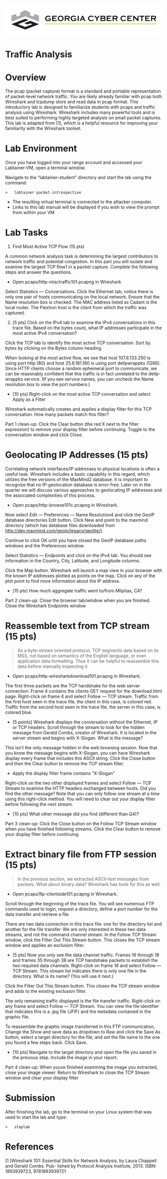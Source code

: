 ![](media/b80e0eacca6dad9d42b5dc3545946591.png)

Traffic Analysis
=================================

Overview
========

The pcap (packet capture) format is a standard and portable representation of packet-level network traffic. You are likely already familiar with pcap both Wireshark and tcpdump store and read data in pcap format. This introductory lab is designed to familiarize students with pcaps and traffic analysis using Wireshark. Wireshark includes many powerful tools and is best suited to performing highly targeted analysis on small packet captures. This lab is adapted from [1], which is a helpful resource for improving your familiarity with the Wireshark toolset.

Lab Environment
===============

Once you have logged into your range account and accessed your Labtainer-VM,
open a terminal window.

Navigate to the “labtainer-student” directory and start the lab using the
command:

~~~~~~~~~~~~~~~~~~~~~~~~~~~~~~~~~~~~~~~~~~~~~~~~~~~~~~~~~~~~~~~~~~~~~~~~~~~~~~~~
>   labtainer packet-introspective
~~~~~~~~~~~~~~~~~~~~~~~~~~~~~~~~~~~~~~~~~~~~~~~~~~~~~~~~~~~~~~~~~~~~~~~~~~~~~~~~

-   The resulting virtual terminal is connected to the attacker computer.
-   Links to this lab manual will be displayed if you wish to view the prompt
    from within your VM


Lab Tasks
==========

1. Find Most Active TCP Flow (15 pts)

A common network analysis task is determining the largest contributors to network traffic and potential congestion. In this part you will isolate and examine the largest TCP flow1 in a packet capture. Complete the following steps and answer the questions.

-   Open pcaps/http-misctraffic101.pcapng in Wireshark

Select Statistics — Conversations. Click the Ethernet tab; notice there is only
one pair of hosts communicating on the local network. Ensure that the Name
resolution box is checked. The MAC address listed as Cadant is the local router.
The Flextron host is the client from which the traffic was captured.

2.  [5 pts] Click on the IPv4 tab to examine the IPv4 conversations in this
    trace file. Based on the bytes count, what IP addresses participate in the
    most active IPv4 conversation?

Click the TCP tab to identify the most active TCP conversation. Sort by bytes by
clicking on the Bytes column heading.

When looking at the most active flow, we see that host 107.6.133.250 is using
port http (80) and host 25.6.181.160 is using port dellpwrappks (1266). Since
HTTP clients choose a random ephemeral port to communicate, we can be reasonably
confident that this traffic is in fact unrelated to the dellp- wrappks service.
(If you see service names, you can uncheck the Name resolution box to view the
port numbers.)

- [10 pts] Right-click on the most active TCP conversation and select Apply as a Filter 

Wireshark automatically creates and applies a display filter for this TCP conversation. How many packets match this filter?

Part 1 clean-up: Click the Clear button (the red X next to the filter expression) to remove your display filter before continuing. Toggle to the conversation window and click Close.

Geolocating IP Addresses (15 pts)
==========

Correlating network interfaces/IP addresses to physical locations is often a useful task. Wireshark includes a basic capability in this regard, which utilizes the free versions of the MaxMind2 database. It is important to recognize that no IP-geolocation database is error-free. Later on in the quarter we will discuss various approaches to geolocating IP addresses and the associated complexities of this process.

-   Open pcaps/http-browse101c.pcapng in Wireshark.

Now select Edit — Preferences — Name Resolution4 and click the GeoIP database directories Edit button. Click New and point to the maxmind directory (which has database files downloaded from <http://dev.maxmind.com/geoip/legacy/geolite/)>.

Continue to click OK until you have closed the GeoIP database paths windows and the Preferences window.

Select Statistics — Endpoints and click on the IPv4 tab. You should see information in the Country, City, Latitude, and Longitude columns.

Click the Map button. Wireshark will launch a map view in your browser with the known IP addresses plotted as points on the map. Click on any of the plot point to find more information about the IP address.

- [15 pts] How much aggregate traffic went to/from Milpitas, CA?

Part 2 clean-up: Close the browser tab/window when you are finished. Close the Wireshark Endpoints window

Reassemble text from TCP stream (15 pts)
==========

>   As a byte-stream oriented protocol, TCP segments data based on its MSS, not
>   based on semantics of the English language, or even application data
>   formatting. Thus it can be helpful to reassemble this data before manually
>   inspecting it.

-   Open pcaps/http-wiresharkdownload101.pcapng in Wireshark.

The first three packets are the TCP handshake for the web server connection. Frame 4 contains the clients GET request for the download.html page. Right-click on frame 4 and select Follow — TCP stream. Traffic from the first host seen in the trace file, the client in this case, is colored red. Traffic from the second host seen in the trace file, the server in this case, is colored blue.

- [5 points] Wireshark displays the conversation without the Ethernet, IP or TCP headers. Scroll through the stream to look for the hidden message from Gerald Combs, creator of Wireshark. It is located in the server stream and begins with X-Slogan. What is the message?

This isn’t the only message hidden in the web browsing session. Now that you know the message begins with X-Slogan, you can have Wireshark display every frame that includes this ASCII string. Click the Close button and then the Clear button to remove the TCP stream filter.

-   Apply the display filter frame contains ”X-Slogan”

Right-click on the two other displayed frames and select Follow — TCP Stream to
examine the HTTP headers exchanged between hosts. Did you find the other
message? Note that you can only follow one stream at a time using this
right-click method. You will need to clear out your display filter before
following the next stream.

- [10 pts] What other message did you find (different than Q4)?

Part 3 clean-up: Click the Close button on the Follow TCP Stream window when you
have finished following streams. Click the Clear button to remove your display
filter before continuing.

Extract binary file from FTP session (15 pts)
==========

>   In the previous section, we extracted ASCII-text messages from packets. What
>   about binary data? Wireshark has tools for this as well.

-   Open pcaps/ftp-clientside101.pcapng in Wireshark.

Scroll through the beginning of the trace file. You will see numerous FTP
commands used to login, request a directory, define a port number for the data
transfer and retrieve a file.

There are two data connection in this trace file: one for the directory list and
another for the file transfer. We are only interested in these two data streams,
and not the command channel stream. In the Follow TCP Stream window, click the
Filter Out This Stream button. This closes the TCP stream window and applies an
exclusion filter.

- [5 pts] Now you only see the data channel traffic. Frames 16 through 18 and
    frames 35 through 38 are TCP handshake packets to establish the two required
    data channels. Right-click on frame 16 and select Follow — TCP Stream. This
    stream list indicates there is only one file in the directory. What is its
    name? (You will use it next.)

Click the Filter Out This Stream button. This closes the TCP stream window and
adds to the existing exclusion filter.

The only remaining traffic displayed is the file transfer traffic. Right-click
on any frame and select Follow — TCP Stream. You can view the file identifier
that indicates this is a .jpg file (JFIF) and the metadata contained in the
graphic file.

To reassemble the graphic image transferred in this FTP communication, Change
the Show and save data as dropdown to Raw and click the Save As button, select a
target directory for the file, and set the file name to the one you found a few
steps back. Click Save.

- [10 pts] Navigate to the target directory and open the file you saved in the
    previous step. Include the image in your report.

Part 4 clean-up: When youve finished examining the image you extracted, close
your image viewer. Return to Wireshark to close the TCP Stream window and clear
your display filter

Submission
==========

After finishing the lab, go to the terminal on your Linux system that was used to start the lab and type:
```
>   stoplab
```

References
==========

[1 ]Wireshark 101: Essential Skills for Network Analysis, by Laura Chappell and
Gerald Combs. Pub- lished by Protocol Analysis Institute, 2013. ISBN:
1893939723, 9781893939721
